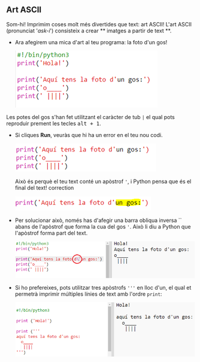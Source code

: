 ## Art ASCII

Som-hi! Imprimim coses molt més divertides que text: art ASCII! L'art ASCII (pronunciat '*ask-i*') consisteix a crear ** imatges a partir de text **.

+ Ara afegirem una mica d'art al teu programa: la foto d'un gos!
    
    ![captura de pantalla](images/me-dog.png)

Les potes del gos s'han fet utilitzant el caràcter de tub `|` el qual pots reproduir prement les tecles <kbd>alt + 1</kbd>.

+ Si cliques **Run**, veuràs que hi ha un error en el teu nou codi.
    
    ![captura de pantalla](images/me-dog-bug.png)
    
    Això és perquè el teu text conté un apòstrof `'`, i Python pensa que és el final del text! correction
    
    ![captura de pantalla](images/me-dog-quote.png)

+ Per solucionar això, només has d'afegir una barra obliqua inversa `` abans de l'apòstrof que forma la cua del gos `'`. Això li diu a Python que l'apòstrof forma part del text.
    
    ![captura de pantalla](images/me-dog-bug-fix.png)

+ Si ho prefereixes, pots utilitzar tres apòstrofs `'''` en lloc d'un, el qual et permetrà imprimir múltiples línies de text amb l'ordre `print`:
    
    ![captura de pantalla](images/me-dog-triple-quote.png)